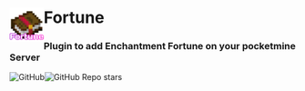 <h1><img src="https://github.com/KRUNCHSHooT/Fortune/blob/main/image.png" height="60" width="60" align="left">Fortune</h1>
<h3>Plugin to add Enchantment Fortune on your pocketmine Server</h3>
<img alt="GitHub" src="https://img.shields.io/github/license/KRUNCHSHooT/Fortune"><img alt="GitHub Repo stars" src="https://img.shields.io/github/stars/KRUNCHSHooT/Fortune">
